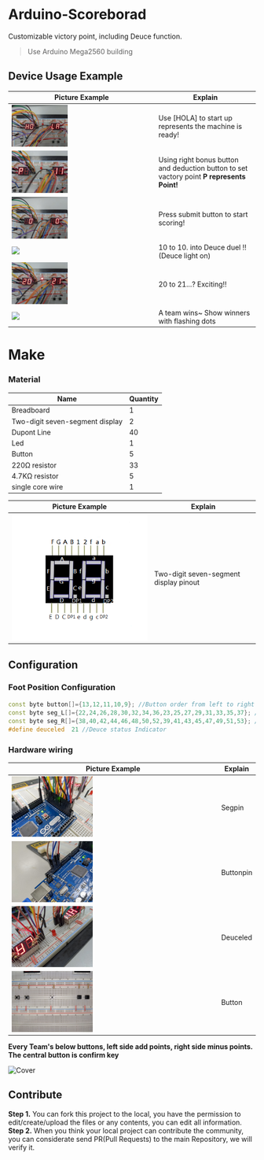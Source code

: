 # Arduino-Scoreborad

Customizable victory point, including Deuce function.

> Use Arduino Mega2560 building

## Device Usage Example

| Picture Example | Explain |
| ---- | ---- |
| <img src="img/hola.jpg" width="40%"/> | Use [HOLA] to start up represents the machine is ready! |
| <img src="img/point.jpg" width="40%"/> | Using right bonus button and deduction button to set vactory point **P represents Point!** |
| <img src="img/count.jpg" width="40%"/> | Press submit button to start scoring! |
| <img src="img/10v10.gif" width="40%"/> | 10 to 10. into Deuce duel !! (Deuce light on) |
| <img src="img/thepoint.jpg" width="40%"/> | 20 to 21...? Exciting!! |
| <img src="img/win.gif" width="40%"/> | A team wins~ Show winners with flashing dots |

# Make

### Material
| Name | Quantity |
| ---- | ---- |
| Breadboard | 1 |
| Two-digit seven-segment display | 2 |
| Dupont Line | 40 |
| Led | 1 |
| Button | 5 |
| 220Ω resistor | 33 |
| 4.7KΩ resistor | 5 |
| single core wire | 1 |

| Picture Example | Explain |
| ---- | ---- |
| ![seg7](img/seg7.png) | Two-digit seven-segment display pinout |

## Configuration

### Foot Position Configuration
```c++
const byte button[]={13,12,11,10,9}; //Button order from left to right
const byte seg_L[]={22,24,26,28,30,32,34,36,23,25,27,29,31,33,35,37}; //Left Side Displayer 22~36 is tens 23~37 is digits [A~DP1]
const byte seg_R[]={38,40,42,44,46,48,50,52,39,41,43,45,47,49,51,53}; //Right Side Displayer 38~52 is tens 39~53 is digits [a~DP2]
#define deuceled  21 //Deuce status Indicator
```

### Hardware wiring

| Picture Example | Explain |
| ---- | ---- |
| <img src="img/segpin.jpg" width="40%"/> | Segpin |
| <img src="img/buttonpin.jpg" width="40%"/> | Buttonpin |
| <img src="img/deuceled.jpg" width="40%"/> | Deuceled |
| <img src="img/button.jpg" width="40%"/> | Button |

**Every Team's below buttons, left side add points, right side minus points. The central button is confirm key**  

<img src="https://github.com/CuteUSB/Arduino-Scoreboard/blob/main/img/fritzing.png?raw=true" alt="Cover" width="40%"/>  

## Contribute
**Step 1.** You can fork this project to the local, you have the permission to edit/create/upload the files or any contents, you can edit all information.
**Step 2.** When you think your local project can contribute the community, you can considerate send PR(Pull Requests) to the main Repository, we will verify it.